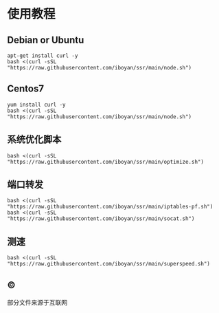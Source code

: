 # 使用教程

## Debian or Ubuntu
```shell
apt-get install curl -y
bash <(curl -sSL "https://raw.githubusercontent.com/iboyan/ssr/main/node.sh")
```

## Centos7

```shell
yum install curl -y
bash <(curl -sSL "https://raw.githubusercontent.com/iboyan/ssr/main/node.sh")
```

## 系统优化脚本

```shell
bash <(curl -sSL "https://raw.githubusercontent.com/iboyan/ssr/main/optimize.sh")
```

## 端口转发

```shell
bash <(curl -sSL "https://raw.githubusercontent.com/iboyan/ssr/main/iptables-pf.sh")
bash <(curl -sSL "https://raw.githubusercontent.com/iboyan/ssr/main/socat.sh")
```

## 测速
```shell
bash <(curl -sSL "https://raw.githubusercontent.com/iboyan/ssr/main/superspeed.sh")
```
## ©

<span>部分文件来源于互联网</span>
